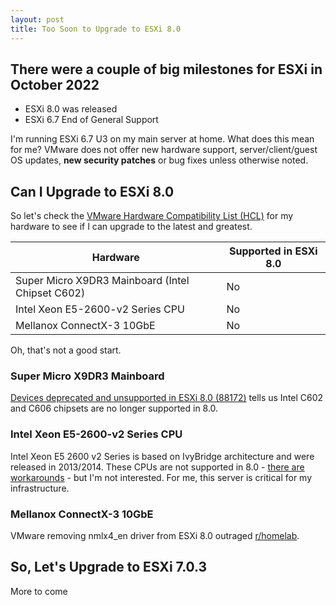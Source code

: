 ```yaml
---
layout: post
title: Too Soon to Upgrade to ESXi 8.0
---
```


## There were a couple of big milestones for ESXi in October 2022

- ESXi 8.0 was released
- ESXi 6.7 End of General Support

I'm running ESXi 6.7 U3 on my main server at home. What does this mean for me? VMware does not offer new hardware support, server/client/guest OS updates, **new security patches** or bug fixes  unless otherwise noted.

## Can I Upgrade to ESXi 8.0

So let's check the [VMware Hardware Compatibility List (HCL)][] for my hardware to see if I can upgrade to the latest and greatest.

| Hardware                                         | Supported in ESXi 8.0 |
| ------------------------------------------------ | --------------------- |
| Super Micro X9DR3 Mainboard (Intel Chipset C602) | No                    |
| Intel Xeon E5-2600-v2 Series CPU                 | No                    |
| Mellanox ConnectX-3 10GbE                        | No                    |

Oh, that's not a good start.

### Super Micro X9DR3 Mainboard

[Devices deprecated and unsupported in ESXi 8.0 (88172)][] tells us Intel C602 and C606 chipsets are no longer supported in 8.0.

### Intel Xeon E5-2600-v2 Series CPU

Intel Xeon E5 2600 v2 Series is based on IvyBridge architecture and were released in 2013/2014. These CPUs are not supported in 8.0 - [there are workarounds][] - but I'm not interested. For me, this server is critical for my infrastructure.

### Mellanox ConnectX-3 10GbE

VMware removing nmlx4_en driver from ESXi 8.0 outraged [r/homelab][].

## So, Let's Upgrade to ESXi 7.0.3

More to come

[VMware Hardware Compatibility List (HCL)]: https://www.vmware.com/resources/compatibility/
[Devices deprecated and unsupported in ESXi 8.0 (88172)]: https://kb.vmware.com/s/article/88172
[there are workarounds]: https://williamlam.com/2022/09/homelab-considerations-for-vsphere-8.html
[r/homelab]: https://www.reddit.com/r/homelab/